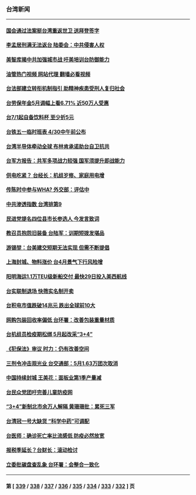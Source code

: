 ### 台湾新闻
---
#### [国会通过法案挺台湾重返世卫 送拜登签字](../../pages/ncid1349361/n13722043.md?04280845) 
#### [李孟居刑满无法返台 陆委会：中共侵害人权](../../pages/ncid1349361/n13721873.md?04280845) 
#### [美智库揭中共加强城市战 吁美培训台防御能力](../../pages/ncid1349361/n13721727.md?04280845) 
#### [油管热门视频 网站代理 翻墙必看视频](http://209.222.30.114:81/youtube.html?04280845)
#### [台法部建立转衔机制指引 助精神疾患受刑人复归社会](../../pages/ncid1349361/n13721846.md?04280845) 
#### [台劳保年金5月调幅上看6.71% 近50万人受惠](../../pages/ncid1349361/n13721843.md?04280845) 
#### [台7/1起自备饮料杯 至少折5元](../../pages/ncid1349361/n13721848.md?04280845) 
#### [台铁五一临时班表 4/30中午前公布](../../pages/ncid1349361/n13721854.md?04280845) 
#### [台湾半导体牵动全球 布林肯承诺助台自卫抗共](../../pages/ncid1349361/n13721693.md?04280845) 
#### [台军方报告：共军多项战力较强 国军须提升即战能力](../../pages/ncid1349361/n13721819.md?04280845) 
#### [供电吃紧？ 台经长：机组岁修、家庭用电增](../../pages/ncid1349361/n13721831.md?04280845) 
#### [传陈时中参与WHA? 外交部：评估中](../../pages/ncid1349361/n13721817.md?04280845) 
#### [中共渗透指数 台湾排第9](../../pages/ncid1349361/n13721816.md?04280845) 
#### [民进党提名四位县市长参选人 今发言致词](../../pages/ncid1349361/n13721815.md?04280845) 
#### [教召员抱怨旧装备 台陆军：训期短拨发堪品](../../pages/ncid1349361/n13721821.md?04280845) 
#### [游锡堃：台美建交短期无法实现 但需不断提倡](../../pages/ncid1349361/n13721818.md?04280845) 
#### [上海封城、物料涨价 台4月景气下行风险增](../../pages/ncid1349361/n13721765.md?04280845) 
#### [阳明海运1.1万TEU级新船交付 最快29日投入美西航线](../../pages/ncid1349361/n13721773.md?04280845) 
#### [台实联制退场 快筛实名制开卖](../../pages/ncid1349361/n13721782.md?04280845) 
#### [台积电市值跌破14兆元 跌出全球前10大](../../pages/ncid1349361/n13721768.md?04280845) 
#### [网购包装回收率偏低 台环署：改善包装重量材质](../../pages/ncid1349361/n13721764.md?04280845) 
#### [台机组员检疫期松绑 5月起改采“3+4”](../../pages/ncid1349361/n13721737.md?04280845) 
#### [《犯保法》审议 时力：仍有改善空间](../../pages/ncid1349361/n13721770.md?04280845) 
#### [三剂令冲击观光业 台交通部：5月1.63万团次取消](../../pages/ncid1349361/n13721735.md?04280845) 
#### [中国持续封城 王美花：面板业第1季产量减](../../pages/ncid1349361/n13721777.md?04280845) 
#### [台民众党团吁完善儿童防疫网](../../pages/ncid1349361/n13721738.md?04280845) 
#### [“3+4”新制北市余万人解隔 黄珊珊批：累死三军](../../pages/ncid1349361/n13721733.md?04280845) 
#### [台清冠一号大缺货 “科学中药”可调配](../../pages/ncid1349361/n13721740.md?04280845) 
#### [台医师：确诊死亡率比流感低  防疫必然放宽](../../pages/ncid1349361/n13721731.md?04280845) 
#### [报税季延长？台财长：滚动检讨](../../pages/ncid1349361/n13721741.md?04280845) 
#### [立委批碳盘查乱象 台环署：会整合一致化](../../pages/ncid1349361/n13721728.md?04280845) 

---
#### 第 [ [339](./339.md?04280845) / [338](./338.md?04280845) / [337](./337.md?04280845) / [336](./336.md?04280845) / [335](./335.md?04280845) / [334](./334.md?04280845) / [333](./333.md?04280845) / [332](./332.md?04280845) ] 页
